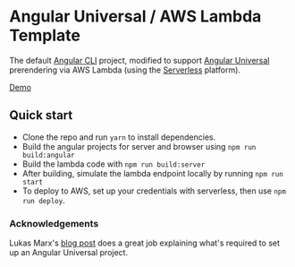 # Angular Universal / AWS Lambda Template

The default [Angular CLI](https://github.com/angular/angular-cli) project, modified to support [Angular Universal](https://github.com/angular/universal) prerendering via AWS Lambda (using the [Serverless](https://github.com/serverless) platform).

[Demo](https://s6pjooqlgl.execute-api.us-east-1.amazonaws.com/dev/)

## Quick start

- Clone the repo and run `yarn` to install dependencies.
- Build the angular projects for server and browser using `npm run build:angular`
- Build the lambda code with `npm run build:server`
- After building, simulate the lambda endpoint locally by running `npm run start`
- To deploy to AWS, set up your credentials with serverless, then use `npm run deploy`.

### Acknowledgements

Lukas Marx's [blog post](https://malcoded.com/posts/angular-fundamentals-universal-server-side-rendering) does a great job explaining what's required to set up an Angular Universal project.